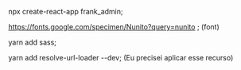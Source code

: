 npx create-react-app frank_admin;

https://fonts.google.com/specimen/Nunito?query=nunito ; (font)

yarn add sass;

yarn add resolve-url-loader --dev; (Eu precisei aplicar esse recurso)